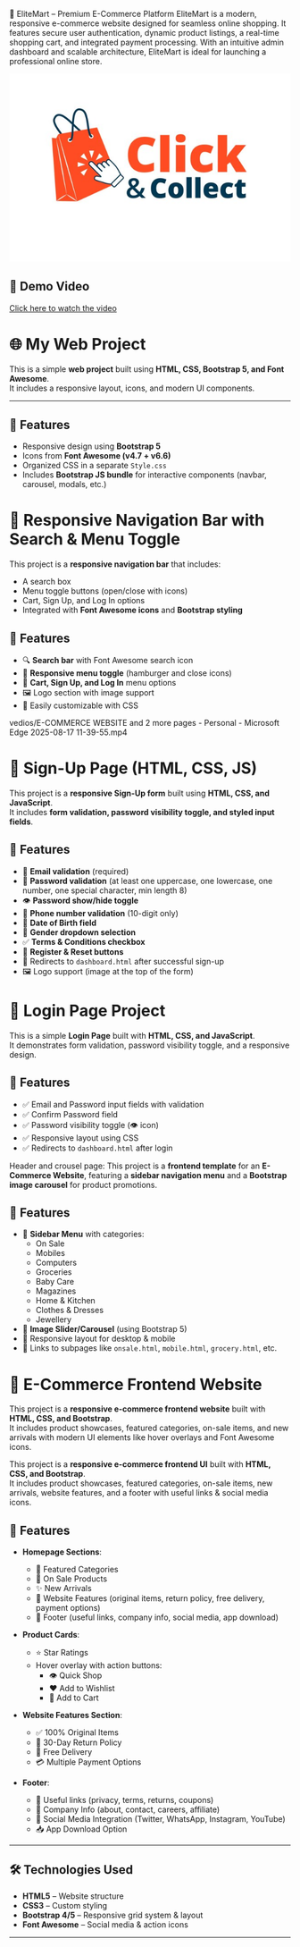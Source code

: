 🛒 EliteMart – Premium E-Commerce Platform
EliteMart is a modern, responsive e-commerce website designed for seamless online shopping. It features secure user authentication, dynamic product listings,
a real-time shopping cart, and integrated payment processing. With an intuitive admin dashboard and scalable architecture,
EliteMart is ideal for launching a professional online store.

![Login Page Screenshot](images/detailed-click-collect-sign_23-2148779338.jpg)

## 🎥 Demo Video

[Click here to watch the video](https://drive.google.com/uc?export=download&id=1F2vNva_NU5v1achjCBuLyKrc0TdpMi8A)



# 🌐 My Web Project

This is a simple **web project** built using **HTML, CSS, Bootstrap 5, and Font Awesome**.  
It includes a responsive layout, icons, and modern UI components.

---

## 🚀 Features
- Responsive design using **Bootstrap 5**
- Icons from **Font Awesome (v4.7 + v6.6)**
- Organized CSS in a separate `Style.css`
- Includes **Bootstrap JS bundle** for interactive components (navbar, carousel, modals, etc.)


# 🛒 Responsive Navigation Bar with Search & Menu Toggle

This project is a **responsive navigation bar** that includes:
- A search box
- Menu toggle buttons (open/close with icons)
- Cart, Sign Up, and Log In options
- Integrated with **Font Awesome icons** and **Bootstrap styling**



## 🚀 Features
- 🔍 **Search bar** with Font Awesome search icon
- 📱 **Responsive menu toggle** (hamburger and close icons)
- 🛒 **Cart, Sign Up, and Log In** menu options
- 🖼️ Logo section with image support
- 🎨 Easily customizable with CSS




vedios/E-COMMERCE WEBSITE and 2 more pages - Personal - Microsoft​ Edge 2025-08-17 11-39-55.mp4

# 📝 Sign-Up Page (HTML, CSS, JS)

This project is a **responsive Sign-Up form** built using **HTML, CSS, and JavaScript**.  
It includes **form validation, password visibility toggle, and styled input fields**.



## 🚀 Features
- 📧 **Email validation** (required)
- 🔑 **Password validation** (at least one uppercase, one lowercase, one number, one special character, min length 8)
- 👁️ **Password show/hide toggle**
- 📱 **Phone number validation** (10-digit only)
- 🎂 **Date of Birth field**
- 🚻 **Gender dropdown selection**
- ✅ **Terms & Conditions checkbox**
- 🔄 **Register & Reset buttons**
- 🔗 Redirects to `dashboard.html` after successful sign-up
- 🖼️ Logo support (image at the top of the form)

# 📝 Login Page Project

This is a simple **Login Page** built with **HTML, CSS, and JavaScript**.  
It demonstrates form validation, password visibility toggle, and a responsive design.


## 🚀 Features
- ✅ Email and Password input fields with validation  
- ✅ Confirm Password field  
- ✅ Password visibility toggle (👁️ icon)  
- ✅ Responsive layout using CSS  
- ✅ Redirects to `dashboard.html` after login

Header and crousel page:
  This project is a **frontend template** for an **E-Commerce Website**, featuring a **sidebar navigation menu** and a **Bootstrap image carousel** for product promotions.  


## 🚀 Features
- 📌 **Sidebar Menu** with categories:
  - On Sale
  - Mobiles
  - Computers
  - Groceries
  - Baby Care
  - Magazines
  - Home & Kitchen
  - Clothes & Dresses
  - Jewellery
- 📸 **Image Slider/Carousel** (using Bootstrap 5)
- 🎨 Responsive layout for desktop & mobile
- 🔗 Links to subpages like `onsale.html`, `mobile.html`, `grocery.html`, etc.


# 🛒 E-Commerce Frontend Website

This project is a **responsive e-commerce frontend website** built with **HTML, CSS, and Bootstrap**.  
It includes product showcases, featured categories, on-sale items, and new arrivals with modern UI elements like hover overlays and Font Awesome icons.


This project is a **responsive e-commerce frontend UI** built with **HTML, CSS, and Bootstrap**.  
It includes product showcases, featured categories, on-sale items, new arrivals, website features, and a footer with useful links & social media icons.


## 📌 Features

- **Homepage Sections**:
  - 🎯 Featured Categories
  - 💸 On Sale Products
  - ✨ New Arrivals
  - 🌟 Website Features (original items, return policy, free delivery, payment options)
  - 📍 Footer (useful links, company info, social media, app download)

- **Product Cards**:
  - ⭐ Star Ratings
  - Hover overlay with action buttons:
    - 👁 Quick Shop
    - ❤️ Add to Wishlist
    - 🛒 Add to Cart

- **Website Features Section**:
  - ✅ 100% Original Items
  - 🔄 30-Day Return Policy
  - 🚚 Free Delivery
  - 💳 Multiple Payment Options

- **Footer**:
  - 📑 Useful links (privacy, terms, returns, coupons)
  - 🏢 Company Info (about, contact, careers, affiliate)
  - 📲 Social Media Integration (Twitter, WhatsApp, Instagram, YouTube)
  - 📥 App Download Option

---

## 🛠️ Technologies Used

- **HTML5** – Website structure  
- **CSS3** – Custom styling  
- **Bootstrap 4/5** – Responsive grid system & layout  
- **Font Awesome** – Social media & action icons  

---














